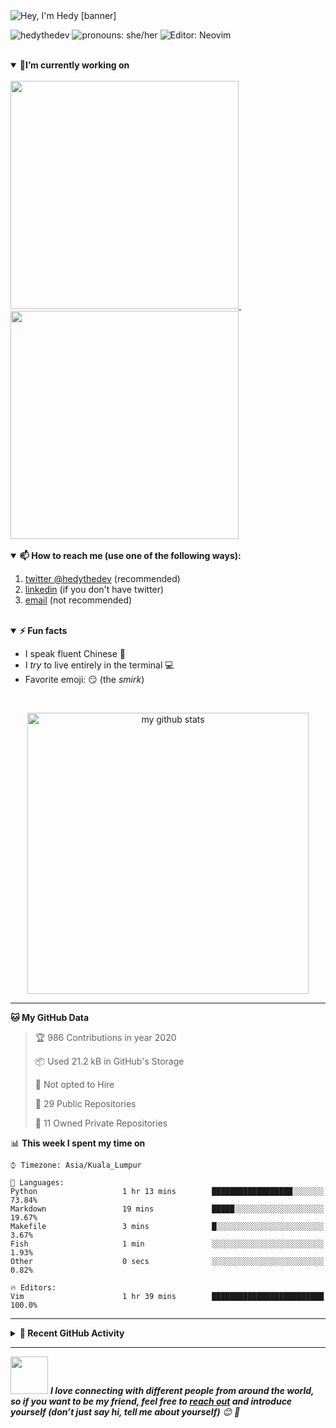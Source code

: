 <img src="https://raw.githubusercontent.com/hedythedev/hedythedev/master/assets/hedylibanner.png" alt="Hey, I'm Hedy [banner]" />
<!--
How did I make the fabulous banner?
Well, I did it using canva.com, nothing fancy completely free :)
-->

<!--badges-->
<img src="https://komarev.com/ghpvc/?username=hedythedev" alt="hedythedev" /> <img src="https://img.shields.io/badge/Pronouns-She%2FHer-green" alt="pronouns: she/her" />  <img src="https://img.shields.io/badge/%F0%9F%94%A7editor-neovim-yellow" alt="Editor: Neovim">
<!--
1. profile view count
2. Pronouns: She/her
3. Editor: neovim
-->


<!--
<p align="center"><img src="https://devicons.github.io/devicon/devicon.git/icons/python/python-original.svg" alt="python" width="45" height="45"/> <img src="https://devicons.github.io/devicon/devicon.git/icons/javascript/javascript-original.svg" alt="javascript" width="45" height="45"/><img src="https://devicons.github.io/devicon/devicon.git/icons/react/react-original-wordmark.svg" alt="react" width="45" height="45"/> <img src="https://devicons.github.io/devicon/devicon.git/icons/nodejs/nodejs-original-wordmark.svg" alt="nodejs" width="45" height="45"/><img src="https://devicons.github.io/devicon/devicon.git/icons/html5/html5-original-wordmark.svg" alt="html5" width="45" height="45"/> <img src="https://devicons.github.io/devicon/devicon.git/icons/java/java-original-wordmark.svg" alt="java" width="45" height="45"/>  </p>
-->
<!--
The above are the languages/technologies icons from devicons :)
-->

<!--
<p align="center">
<a href="https://dev.to/hedyli" target="blank"><img align="center" src="https://cdn.jsdelivr.net/npm/simple-icons@3.0.1/icons/dev-dot-to.svg" alt="hedyli" height="20" width="20" /></a>
<a href="https://twitter.com/hedythedev" target="blank"><img align="center" src="https://cdn.jsdelivr.net/npm/simple-icons@3.0.1/icons/twitter.svg" alt="hedythedev" height="20" width="20" /></a>
<a href="https://linkedin.com/in/hedy-li-8608831a6" target="blank"><img align="center" src="https://cdn.jsdelivr.net/npm/simple-icons@3.0.1/icons/linkedin.svg" alt="hedy-li-8608831a6" height="20" width="20" /></a>
<a href="https://stackoverflow.com/users/12041035/hedy" target="blank"><img align="center" src="https://cdn.jsdelivr.net/npm/simple-icons@3.0.1/icons/stackoverflow.svg" alt="hedy" height="20" width="20" /></a>
</p>
-->
<!--
These are my social profile links/icons
-->

<br/>

<details open>
<summary><strong>🔭I’m currently working on</strong></summary>
<br/>
<a href="https://github.com/hedythedev/starcli">
<img src="https://github-readme-stats.vercel.app/api/pin/?username=hedythedev&repo=starcli" width=365>
</a> &nbsp; &nbsp; &nbsp; <a href="https://github.com/hedythedev/gtrending">
<img src="https://github-readme-stats.vercel.app/api/pin/?username=hedythedev&repo=gtrending" width=365>
</a>
</details>
<br>

<details open>
<summary><strong>📫 How to reach me (use one of the following ways):</strong></summary>
   
   1. [twitter @hedythedev](https://twitter.com/hedythedev) (recommended)
   2. [linkedin](https://www.linkedin.com/in/hedy-li-8608831a6/) (if you don't have twitter)
   3. [email](mailto:hedyhyry+hey@gmail.com) (not recommended)
   
</details>

<br>

<details open>
<summary><strong>⚡ Fun facts</strong></summary>
   
   - I speak fluent Chinese :100:
   - I *try* to live entirely in the terminal :computer:
   - Favorite emoji: :smirk: (the *smirk*)
</details>

<br>

<!-- My GitHub stats with Dracula theme ❤️ -->
<p align="center">
<img src="https://github-readme-stats.vercel.app/api?username=hedythedev&show_icons=true&theme=dracula" alt="my github stats" width="450"/>
</p>

---

<!--Waka readme workflow https://github.com/anmol098/waka-readme-stats/-->

<!--START_SECTION:waka-->
**🐱 My GitHub Data** 

> 🏆 986 Contributions in year 2020
 > 
> 📦 Used 21.2 kB in GitHub's Storage 
 > 
> 🚫 Not opted to Hire
 > 
> 📜 29 Public Repositories 
 > 
> 🔑 11 Owned Private Repositories 

📊 **This week I spent my time on** 

```text
⌚︎ Timezone: Asia/Kuala_Lumpur

💬 Languages: 
Python                   1 hr 13 mins        ██████████████████░░░░░░░   73.84% 
Markdown                 19 mins             █████░░░░░░░░░░░░░░░░░░░░   19.67% 
Makefile                 3 mins              █░░░░░░░░░░░░░░░░░░░░░░░░   3.67% 
Fish                     1 min               ░░░░░░░░░░░░░░░░░░░░░░░░░   1.93% 
Other                    0 secs              ░░░░░░░░░░░░░░░░░░░░░░░░░   0.82%

🔥 Editors: 
Vim                      1 hr 39 mins        █████████████████████████   100.0%

```


<!--END_SECTION:waka-->

      
---

<details>
<summary><strong>👣 Recent GitHub Activity</strong></summary>
<br>

<!--START_SECTION:activity-->
1. 🗣 Commented on [#199](https://github.com//gautamkrishnar/socli/issues/199) in [gautamkrishnar/socli](https://github.com//gautamkrishnar/socli)
2. 🗣 Commented on [#199](https://github.com//gautamkrishnar/socli/issues/199) in [gautamkrishnar/socli](https://github.com//gautamkrishnar/socli)
3. 🗣 Commented on [#199](https://github.com//gautamkrishnar/socli/issues/199) in [gautamkrishnar/socli](https://github.com//gautamkrishnar/socli)
4. 🗣 Commented on [#199](https://github.com//gautamkrishnar/socli/issues/199) in [gautamkrishnar/socli](https://github.com//gautamkrishnar/socli)
5. 💪 Opened PR [#36](https://github.com//anmol098/waka-readme-stats/pull/36) in [anmol098/waka-readme-stats](https://github.com//anmol098/waka-readme-stats)
<!--END_SECTION:activity-->

</details>

---

<!-- Feel free to reach out and introduce yourself :D-->
<img src="https://media.giphy.com/media/LnQjpWaON8nhr21vNW/giphy.gif" width="60"> <em><b>I love connecting with different people from around the world, so if you want to be my friend, feel free to <a href="https://twitter.com/hedythedev">reach out</a> and introduce yourself (don’t just say hi, tell me about yourself)</b> 😊 💜</em>

<!--The End, special thanks to all the wonderful people who made
the GitHub profile readme stats/workflows to make my profile look
fabulously dynamic ❤️-->
